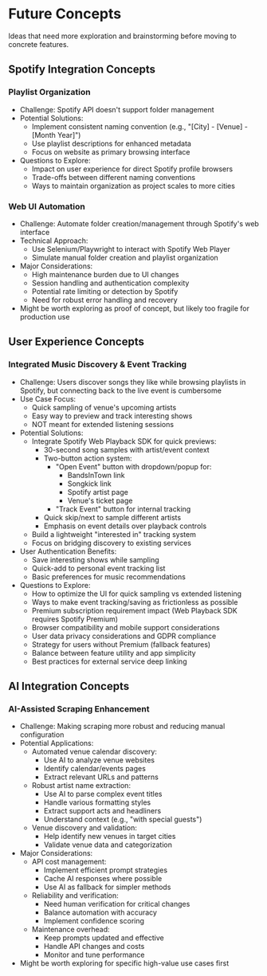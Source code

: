 # Future Concepts

Ideas that need more exploration and brainstorming before moving to concrete features.

## Spotify Integration Concepts

### Playlist Organization
- Challenge: Spotify API doesn't support folder management
- Potential Solutions:
  - Implement consistent naming convention (e.g., "[City] - [Venue] - [Month Year]")
  - Use playlist descriptions for enhanced metadata
  - Focus on website as primary browsing interface
- Questions to Explore:
  - Impact on user experience for direct Spotify profile browsers
  - Trade-offs between different naming conventions
  - Ways to maintain organization as project scales to more cities

### Web UI Automation
- Challenge: Automate folder creation/management through Spotify's web interface
- Technical Approach:
  - Use Selenium/Playwright to interact with Spotify Web Player
  - Simulate manual folder creation and playlist organization
- Major Considerations:
  - High maintenance burden due to UI changes
  - Session handling and authentication complexity
  - Potential rate limiting or detection by Spotify
  - Need for robust error handling and recovery
- Might be worth exploring as proof of concept, but likely too fragile for production use

## User Experience Concepts

### Integrated Music Discovery & Event Tracking
- Challenge: Users discover songs they like while browsing playlists in Spotify, but connecting back to the live event is cumbersome
- Use Case Focus:
  - Quick sampling of venue's upcoming artists
  - Easy way to preview and track interesting shows
  - NOT meant for extended listening sessions
- Potential Solutions:
  - Integrate Spotify Web Playback SDK for quick previews:
    - 30-second song samples with artist/event context
    - Two-button action system:
      - "Open Event" button with dropdown/popup for:
        - BandsInTown link
        - Songkick link
        - Spotify artist page
        - Venue's ticket page
      - "Track Event" button for internal tracking
    - Quick skip/next to sample different artists
    - Emphasis on event details over playback controls
  - Build a lightweight "interested in" tracking system
  - Focus on bridging discovery to existing services
- User Authentication Benefits:
  - Save interesting shows while sampling
  - Quick-add to personal event tracking list
  - Basic preferences for music recommendations
- Questions to Explore:
  - How to optimize the UI for quick sampling vs extended listening
  - Ways to make event tracking/saving as frictionless as possible
  - Premium subscription requirement impact (Web Playback SDK requires Spotify Premium)
  - Browser compatibility and mobile support considerations
  - User data privacy considerations and GDPR compliance
  - Strategy for users without Premium (fallback features)
  - Balance between feature utility and app simplicity
  - Best practices for external service deep linking

## AI Integration Concepts

### AI-Assisted Scraping Enhancement
- Challenge: Making scraping more robust and reducing manual configuration
- Potential Applications:
  - Automated venue calendar discovery:
    - Use AI to analyze venue websites
    - Identify calendar/events pages
    - Extract relevant URLs and patterns
  - Robust artist name extraction:
    - Use AI to parse complex event titles
    - Handle various formatting styles
    - Extract support acts and headliners
    - Understand context (e.g., "with special guests")
  - Venue discovery and validation:
    - Help identify new venues in target cities
    - Validate venue data and categorization
- Major Considerations:
  - API cost management:
    - Implement efficient prompt strategies
    - Cache AI responses where possible
    - Use AI as fallback for simpler methods
  - Reliability and verification:
    - Need human verification for critical changes
    - Balance automation with accuracy
    - Implement confidence scoring
  - Maintenance overhead:
    - Keep prompts updated and effective
    - Handle API changes and costs
    - Monitor and tune performance
- Might be worth exploring for specific high-value use cases first 
